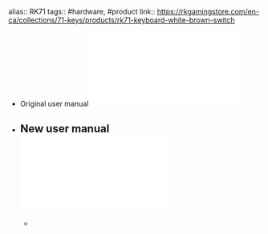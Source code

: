 ---
---

alias:: RK71
tags:: #hardware, #product
link:: https://rkgamingstore.com/en-ca/collections/71-keys/products/rk71-keyboard-white-brown-switch

- Original user manual ![Royal Kludge RK71 Manual.pdf](../assets/Royal_Kludge_RK71_Manual_1688930082479_0.pdf)
- New user manual ![RK71_User_manual.pdf](../assets/RK71_User_manual_1688930109227_0.pdf)
	-
	-